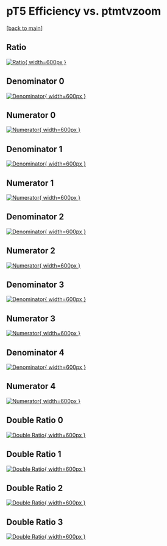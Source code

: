 # pT5 Efficiency vs. ptmtvzoom

[[back to main](./)]



## Ratio

[![Ratio](../mtv/var/pT5_vtr_211_0_eff_ptmtvzoom.png){ width=600px }](../mtv/var/pT5_vtr_211_0_eff_ptmtvzoom.pdf)

## Denominator 0

[![Denominator](../mtv/den/pT5_vtr_211_0_eff_ptmtvzoom_den0.png){ width=600px }](../mtv/den/pT5_vtr_211_0_eff_ptmtvzoom_den0.pdf)

## Numerator 0

[![Numerator](../mtv/num/pT5_vtr_211_0_eff_ptmtvzoom_num0.png){ width=600px }](../mtv/num/pT5_vtr_211_0_eff_ptmtvzoom_num0.pdf)

## Denominator 1

[![Denominator](../mtv/den/pT5_vtr_211_0_eff_ptmtvzoom_den1.png){ width=600px }](../mtv/den/pT5_vtr_211_0_eff_ptmtvzoom_den1.pdf)

## Numerator 1

[![Numerator](../mtv/num/pT5_vtr_211_0_eff_ptmtvzoom_num1.png){ width=600px }](../mtv/num/pT5_vtr_211_0_eff_ptmtvzoom_num1.pdf)

## Denominator 2

[![Denominator](../mtv/den/pT5_vtr_211_0_eff_ptmtvzoom_den2.png){ width=600px }](../mtv/den/pT5_vtr_211_0_eff_ptmtvzoom_den2.pdf)

## Numerator 2

[![Numerator](../mtv/num/pT5_vtr_211_0_eff_ptmtvzoom_num2.png){ width=600px }](../mtv/num/pT5_vtr_211_0_eff_ptmtvzoom_num2.pdf)

## Denominator 3

[![Denominator](../mtv/den/pT5_vtr_211_0_eff_ptmtvzoom_den3.png){ width=600px }](../mtv/den/pT5_vtr_211_0_eff_ptmtvzoom_den3.pdf)

## Numerator 3

[![Numerator](../mtv/num/pT5_vtr_211_0_eff_ptmtvzoom_num3.png){ width=600px }](../mtv/num/pT5_vtr_211_0_eff_ptmtvzoom_num3.pdf)

## Denominator 4

[![Denominator](../mtv/den/pT5_vtr_211_0_eff_ptmtvzoom_den4.png){ width=600px }](../mtv/den/pT5_vtr_211_0_eff_ptmtvzoom_den4.pdf)

## Numerator 4

[![Numerator](../mtv/num/pT5_vtr_211_0_eff_ptmtvzoom_num4.png){ width=600px }](../mtv/num/pT5_vtr_211_0_eff_ptmtvzoom_num4.pdf)

## Double Ratio 0

[![Double Ratio](../mtv/ratio/pT5_vtr_211_0_eff_ptmtvzoom_ratio0.png){ width=600px }](../mtv/ratio/pT5_vtr_211_0_eff_ptmtvzoom_ratio0.pdf)

## Double Ratio 1

[![Double Ratio](../mtv/ratio/pT5_vtr_211_0_eff_ptmtvzoom_ratio1.png){ width=600px }](../mtv/ratio/pT5_vtr_211_0_eff_ptmtvzoom_ratio1.pdf)

## Double Ratio 2

[![Double Ratio](../mtv/ratio/pT5_vtr_211_0_eff_ptmtvzoom_ratio2.png){ width=600px }](../mtv/ratio/pT5_vtr_211_0_eff_ptmtvzoom_ratio2.pdf)

## Double Ratio 3

[![Double Ratio](../mtv/ratio/pT5_vtr_211_0_eff_ptmtvzoom_ratio3.png){ width=600px }](../mtv/ratio/pT5_vtr_211_0_eff_ptmtvzoom_ratio3.pdf)

